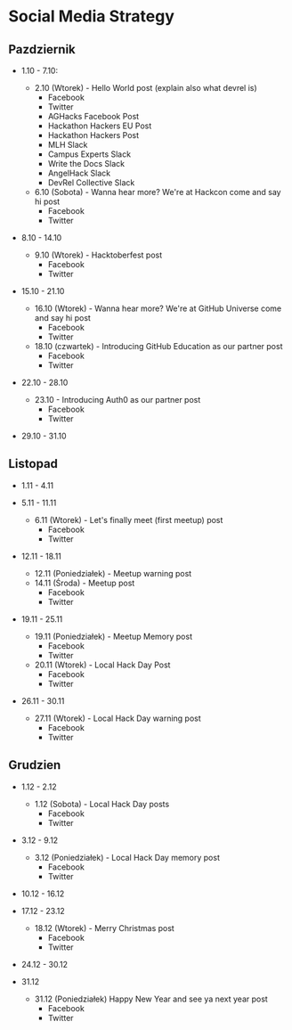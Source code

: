 # Social Media Strategy

## Pazdziernik

- 1.10 - 7.10:
  - 2.10 (Wtorek) - Hello World post (explain also what devrel is)
    - Facebook
    - Twitter
    - AGHacks Facebook Post
    - Hackathon Hackers EU Post
    - Hackathon Hackers Post
    - MLH Slack
    - Campus Experts Slack
    - Write the Docs Slack
    - AngelHack Slack
    - DevRel Collective Slack
  - 6.10 (Sobota) - Wanna hear more? We're at Hackcon come and say hi post
    - Facebook
    - Twitter

- 8.10 - 14.10
  - 9.10 (Wtorek) - Hacktoberfest post
    - Facebook
    - Twitter

- 15.10 - 21.10
  - 16.10 (Wtorek) -  Wanna hear more? We're at GitHub Universe come and say hi post
    - Facebook
    - Twitter
  - 18.10 (czwartek) - Introducing GitHub Education as our partner post
    - Facebook
    - Twitter

- 22.10 - 28.10
  - 23.10 - Introducing Auth0 as our partner post
    - Facebook
    - Twitter

- 29.10 - 31.10

## Listopad

- 1.11 - 4.11

- 5.11 - 11.11
  - 6.11 (Wtorek) - Let's finally meet (first meetup) post
    - Facebook
    - Twitter

- 12.11 - 18.11
  - 12.11 (Poniedziałek) - Meetup warning post
  - 14.11 (Środa) - Meetup post
    - Facebook
    - Twitter

- 19.11 - 25.11
  - 19.11 (Poniedziałek) - Meetup Memory post
    - Facebook
    - Twitter
  - 20.11 (Wtorek) - Local Hack Day Post
    - Facebook
    - Twitter

- 26.11 - 30.11
  - 27.11 (Wtorek) - Local Hack Day warning post
    - Facebook
    - Twitter

## Grudzien

- 1.12 - 2.12
  - 1.12 (Sobota) - Local Hack Day posts
    - Facebook
    - Twitter

- 3.12 - 9.12
  - 3.12 (Poniedziałek) - Local Hack Day memory post
    - Facebook
    - Twitter

- 10.12 - 16.12

- 17.12 - 23.12
  - 18.12 (Wtorek) - Merry Christmas post
    - Facebook
    - Twitter

- 24.12 - 30.12

- 31.12
  - 31.12 (Poniedziałek) Happy New Year and see ya next year post
    - Facebook
    - Twitter
